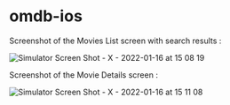 # omdb-ios

Screenshot of the Movies List screen with search results : 

![Simulator Screen Shot - X - 2022-01-16 at 15 08 19](https://user-images.githubusercontent.com/19782949/149656248-09808911-e4b7-49e0-883f-9483d12c21b4.png)


Screenshot of the Movie Details screen : 

![Simulator Screen Shot - X - 2022-01-16 at 15 11 08](https://user-images.githubusercontent.com/19782949/149656346-87b39fbf-1947-492a-9292-0bf3984a9d07.png)
